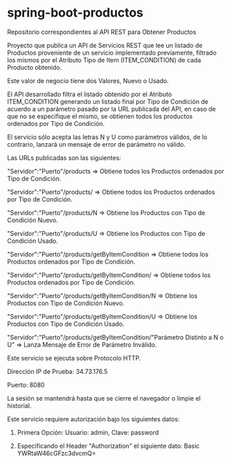# spring-boot-productos
Repositorio correspondientes al API REST para Obtener Productos

Proyecto que publica un API de Servicios REST que lee un listado de Productos proveniente de un servicio implementado previamente, filtrado los mismos por el Atributo Tipo de Item (ITEM_CONDITION) de cada Producto obtenido.

Este valor de negocio tiene dos Valores, Nuevo o Usado.

El API desarrollado filtra el listado obtenido por el Atributo ITEM_CONDITION generando un listado final por Tipo de Condición de acuerdo a un parámetro pasado por la URL publicada del API, en caso de que no se especifique el mismo, se obtienen todos los productos ordenados por Tipo de Condición.

El servicio sólo acepta las letras N y U como parámetros válidos, de lo contrario, lanzará un mensaje de error de parámetro no válido.

Las URLs publicadas son las siguientes:

"Servidor":"Puerto"/products => Obtiene todos los Productos ordenados por Tipo de Condición.

"Servidor":"Puerto"/products/ => Obtiene todos los Productos ordenados por Tipo de Condición.

"Servidor":"Puerto"/products/N => Obtiene los Productos con Tipo de Condición Nuevo.

"Servidor":"Puerto"/products/U => Obtiene los Productos con Tipo de Condición Usado.

"Servidor":"Puerto"/products/getByItemCondition => Obtiene todos los Productos ordenados por Tipo de Condición.

"Servidor":"Puerto"/products/getByItemCondition/ => Obtiene todos los Productos ordenados por Tipo de Condición.

"Servidor":"Puerto"/products/getByItemCondition/N => Obtiene los Productos con Tipo de Condición Nuevo.

"Servidor":"Puerto"/products/getByItemCondition/U => Obtiene los Productos con Tipo de Condición Usado.

"Servidor":"Puerto"/products/getByItemCondition/"Parámetro Distinto a N o U" => Lanza Mensaje de Error de Parámetro Inválido.

Este servicio se ejecuta sobre Protocolo HTTP.

Dirección IP de Prueba: 34.73.176.5

Puerto: 8080

La sesión se mantendrá hasta que se cierre el navegador o limpie el historial.

Este servicio requiere autorización bajo los siguientes datos:

1) Primera Opción: Usuario: admin, Clave: password

2) Especificando el Header "Authorization" el siguiente dato: Basic YWRtaW46cGFzc3dvcmQ=


